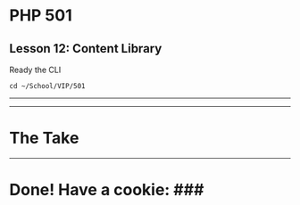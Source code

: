 # PHP 501
## Lesson 12: Content Library

Ready the CLI

`cd ~/School/VIP/501`

___


___

# The Take


___

# Done! Have a cookie: ### #
